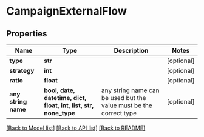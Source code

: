 # CampaignExternalFlow


## Properties
Name | Type | Description | Notes
------------ | ------------- | ------------- | -------------
**type** | **str** |  | [optional] 
**strategy** | **int** |  | [optional] 
**ratio** | **float** |  | [optional] 
**any string name** | **bool, date, datetime, dict, float, int, list, str, none_type** | any string name can be used but the value must be the correct type | [optional]

[[Back to Model list]](../README.md#documentation-for-models) [[Back to API list]](../README.md#documentation-for-api-endpoints) [[Back to README]](../README.md)


